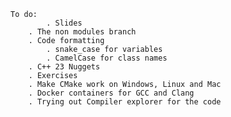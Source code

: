 	To do: 
            . Slides
		. The non modules branch
		. Code formatting
			. snake_case for variables
			. CamelCase for class names
		. C++ 23 Nuggets
		. Exercises
		. Make CMake work on Windows, Linux and Mac
		. Docker containers for GCC and Clang
		. Trying out Compiler explorer for the code